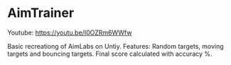 # AimTrainer
 
Youtube: https://youtu.be/I0OZRm6WWfw

Basic recreationg of AimLabs on Untiy. 
Features: Random targets, moving targets and bouncing targets. Final score calculated with accuracy %.
